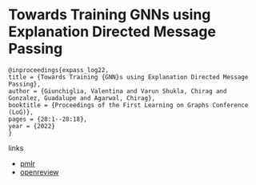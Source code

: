 # Towards Training GNNs using Explanation Directed Message Passing

```
@inproceedings{expass_log22,
title = {Towards Training {GNN}s using Explanation Directed Message Passing},
author = {Giunchiglia, Valentina and Varun Shukla, Chirag and Gonzalez, Guadalupe and Agarwal, Chirag},
booktitle = {Proceedings of the First Learning on Graphs Conference (LoG)},
pages = {28:1--28:18},
year = {2022}
}
```

links
- [pmlr](https://proceedings.mlr.press/v198/giunchiglia22a.html)
- [openreview](https://openreview.net/forum?id=_nlbNbawXDi)
